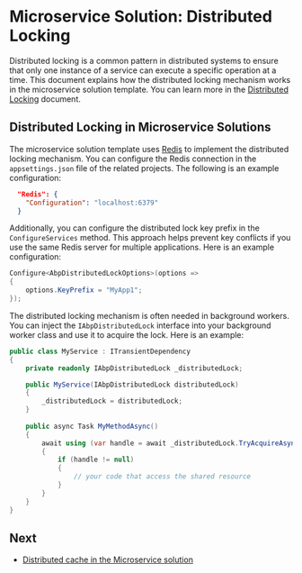 # Microservice Solution: Distributed Locking

Distributed locking is a common pattern in distributed systems to ensure that only one instance of a service can execute a specific operation at a time. This document explains how the distributed locking mechanism works in the microservice solution template. You can learn more in the [Distributed Locking](../../framework/infrastructure/distributed-locking.md) document.

## Distributed Locking in Microservice Solutions

The microservice solution template uses [Redis](https://redis.io/) to implement the distributed locking mechanism. You can configure the Redis connection in the `appsettings.json` file of the related projects. The following is an example configuration:

```json
  "Redis": {
    "Configuration": "localhost:6379"
  }
```

Additionally, you can configure the distributed lock key prefix in the `ConfigureServices` method. This approach helps prevent key conflicts if you use the same Redis server for multiple applications. Here is an example configuration:

```csharp
Configure<AbpDistributedLockOptions>(options =>
{
    options.KeyPrefix = "MyApp1";
});
```

The distributed locking mechanism is often needed in background workers. You can inject the `IAbpDistributedLock` interface into your background worker class and use it to acquire the lock. Here is an example:

```csharp
public class MyService : ITransientDependency
{
    private readonly IAbpDistributedLock _distributedLock;

    public MyService(IAbpDistributedLock distributedLock)
    {
        _distributedLock = distributedLock;
    }
    
    public async Task MyMethodAsync()
    {
        await using (var handle = await _distributedLock.TryAcquireAsync("MyLockName"))
        {
            if (handle != null)
            {
                // your code that access the shared resource
            }
        }   
    }
}
```

## Next

* [Distributed cache in the Microservice solution](distributed-cache.md)